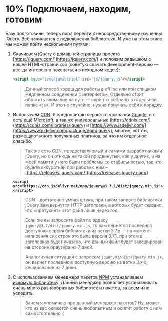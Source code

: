 # 10% Подключаем, находим, готовим

Базу подготовили, теперь пора перейти к непосредственному изучению jQuery. Всё начинается с подключения библиотеки. И уже на этом этапе мы можем пойти несколькими путями:

1.  Скачиваем jQuery с домашней страницы проекта [https://jquery.com/](https://jquery.com/) и положим рядышком с нашей HTML-страничкой (советую скачать development-версию — всегда интересно покопаться в исходном коде :):

    ```html
    <script type="text/javascript" src="js/jquery.js"></script>
    ```

    > Данный способ хорош для работы в offline или при слишком медленном соединении с интернетом. Отдельно стоит обратить внимание на путь — скрипты собраны в отдельной папке «`js`». И это не случайно, нужно приучать себя к порядку.
2.  Используем [CDN](https://ru.wikipedia.org/wiki/Content\_Delivery\_Network). Я предпочитаю сервис от компании [Google](https://developers.google.com/speed/libraries/#jquery), но есть ещё [Microsoft](https://docs.microsoft.com/en-us/aspnet/ajax/cdn/overview), а так же универсальные [https://cdnjs.com/](https://cdnjs.com/libraries/jquery) и [https://www.jsdelivr.com/](https://www.jsdelivr.com/package/npm/jquery), многие, кстати, размещают много популярных плагинов, за что им отдельное спасибо.

    > Так же есть CDN, предоставляемый и самими разработчиками jQuery, но он отнюдь не такой продвинутый, как у других, и на моей памяти у него были проблемы со стабильностью, так что будьте аккуратней при работе с ним – [https://releases.jquery.com/](https://releases.jquery.com/)

    <pre class="language-html"><code class="lang-html"><strong>&#x3C;script src="https://cdn.jsdelivr.net/npm/jquery@3.7.1/dist/jquery.min.js">&#x3C;/script>
    </strong></code></pre>

    > CDN – достаточно умная штука, при таком запросе библиотеки jQuery вам вернутся HTTP-заголовки, в которых будет сказано, что «протухнет» этот файл лишь через год.&#x20;
    >
    > Если же вы запросите файл по адресу `jquery@3.7/dist/jquery.min.js`, то вам вернётся последняя доступная версия библиотеки из ветки 3.7.x — на момент написания сих строк это была версия 3.7.1, при этом в заголовках будет указано, что данный файл будет закеширован на стороне браузера на 7 дней.
    >
    > Аналогичная ситуация с запросом `jquery@3/dist/jquery.min.js`, он вернёт последнюю доступную версию из ветки 3.x.x, кеширование на 7 дней.
3.  С использованием менеджера пакетов [NPM](https://www.npmjs.com/) устанавливаем [искомую библиотеку](https://www.npmjs.com/package/jquery). Данный менеджер позволяет устанавливать очень много разнообразных библиотек и пакетов, за всем и не уследить.

    > Зачем я упоминаю про данный менеджер пакетов? Ну, может, кто из вас окажется очень любопытным и осилит работу с ним самостоятельно :)
